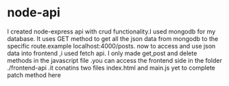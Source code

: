 # node-api
I created node-express api with crud functionality.I used mongodb for my database.
It uses GET method to get all the json data from mongodb to the specific route.example localhost:4000/posts.
now to access and use json data into frontend ,i used fetch api.
I only made get,post and delete methods in the javascript file .you can access the frontend side in the folder ./frontend-api .it conatins two files index.html and main.js
yet to complete patch method here


